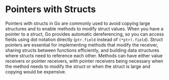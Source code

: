 # Pointers with Structs 

Pointers with structs in Go are commonly used to avoid copying large structures and to enable methods to modify struct values. When you have a pointer to a struct, Go provides automatic dereferencing, so you can access fields using dot notation directly (`ptr.field` instead of `(*ptr).field`). Struct pointers are essential for implementing methods that modify the receiver, sharing structs between functions efficiently, and building data structures where structs need to reference each other. Methods can have either value receivers or pointer receivers, with pointer receivers being necessary when the method needs to modify the struct or when the struct is large and copying would be expensive. 